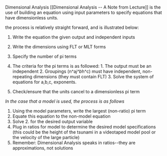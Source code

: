 Dimensional Analysis [[Dimensional Analysis -- A Note from Lecture]]
is the use of building an equation using input parameters to specify equations that have dimensionless units. 

the process is relatively straight forward, and is illustrated below:

1. Write the equation the given output and independent inputs
2. Write the dimensions using FLT or MLT forms
3. Specify the number of pi terms
4. The criteria for the pi terms is as followed:
		1. The output must be an independent
		2. Groupings (n^a*j^b*h^c) must have independent, non-repeating dimensions (they must contain FLT)
		3. Solve the system of equations for a,b,c, exponents. 

5. Check/ensure that the units cancel to a dimensionless pi term

*In the case that a model is used, the process is as follows*
1. Using the model parameters, write the largest (non-ratio) pi term
2. Equate this equation to the non-model equation
3. Solve 2. for the desired output variable
4. Plug in ratios for model to determine the desired model specifications (this could be the height of the tsunami in a videotaped model pool or the velocity of the large particle)
5. Remember: Dimensional Analysis speaks in ratios--they are approximations, not solutions

